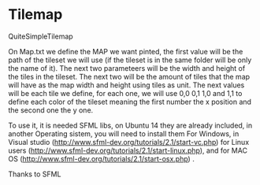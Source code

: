 Tilemap
=======

QuiteSimpleTilemap

On Map.txt we define the MAP we want pinted, 
the first value will be the path of the tileset we will use (if the tileset is in the same folder will be only the name of it).
The next two parameteers will be the width and height of the tiles in the tileset.
The next two will be the amount of tiles that the map will have as the map width and height using tiles as unit.
The next values will be each tile we define, for each one, we will use 0,0 0,1 1,0 and 1,1 to define each color of the tileset meaning the first number the x position and the second one the y one.


To use it, it is needed SFML libs, on Ubuntu 14 they are already included, in another Operating sistem, you will need to install them
For Windows, in Visual studio (http://www.sfml-dev.org/tutorials/2.1/start-vc.php) 
for Linux users (http://www.sfml-dev.org/tutorials/2.1/start-linux.php), and for MAC OS (http://www.sfml-dev.org/tutorials/2.1/start-osx.php) .

Thanks to SFML
